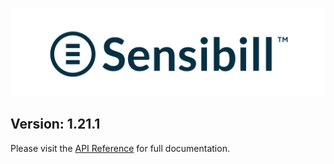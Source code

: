 ![Sensibill](Sensibill-Logo.png)

## **Version: 1.21.1**
Please visit the [API Reference](https://sensibill.github.io/sensibill-ios-documentation/) for full documentation.
